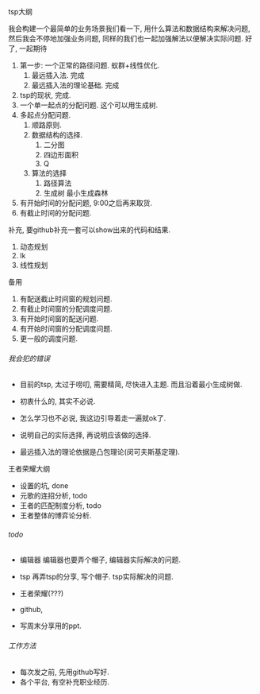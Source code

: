 tsp大纲

我会构建一个最简单的业务场景我们看一下, 用什么算法和数据结构来解决问题, 然后我会不停地加强业务问题, 同样的我们也一起加强解法以便解决实际问题. 好了, 一起期待

1. 第一步: 一个正常的路径问题. 蚁群+线性优化.
   1. 最远插入法. 完成
   2. 最远插入法的理论基础. 完成
2. tsp的现状, 完成.
3. 一个单一起点的分配问题.  这个可以用生成树.
4. 多起点分配问题. 
   1. 顺路原则.
   2. 数据结构的选择. 
      1. 二分图
      2. 四边形面积
      3. Q
   3. 算法的选择
      1. 路径算法
      2. 生成树  最小生成森林
5. 有开始时间的分配问题, 9:00之后再来取货.
6. 有截止时间的分配问题.



补充, 要github补充一套可以show出来的代码和结果.



1. 动态规划
2. lk
3. 线性规划







备用

1. 有配送截止时间窗的规划问题. 
2. 有截止时间窗的分配调度问题.
3. 有开始时间窗的配送问题.
4. 有开始时间窗的分配调度问题.
5. 更一般的调度问题.

###### 我会犯的错误

- 目前的tsp, 太过于唠叨, 需要精简, 尽快进入主题. 而且沿着最小生成树做. 

- 初衷什么的, 其实不必说.

- 怎么学习也不必说, 我这边引导着走一遍就ok了.

- 说明自己的实际选择, 再说明应该做的选择.

- 最远插入法的理论依据是凸包理论(闵可夫斯基定理).

   

王者荣耀大纲

- 设置的坑, done
- 元歌的连招分析, todo
- 王者的匹配制度分析, todo
- 王者整体的博弈论分析.



###### todo

- 编辑器 编辑器也要弄个帽子, 编辑器实际解决的问题.
- tsp 再弄tsp的分享, 写个帽子. tsp实际解决的问题.
- 王者荣耀(???)

- github, 

- 写周末分享用的ppt.





###### 工作方法

- 每次发之前, 先用github写好.
- 各个平台, 有空补充职业经历.